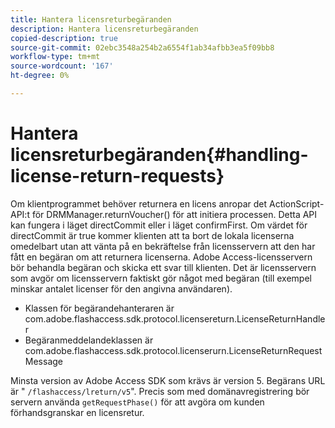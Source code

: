```yaml
---
title: Hantera licensreturbegäranden
description: Hantera licensreturbegäranden
copied-description: true
source-git-commit: 02ebc3548a254b2a6554f1ab34afbb3ea5f09bb8
workflow-type: tm+mt
source-wordcount: '167'
ht-degree: 0%

---
```


# Hantera licensreturbegäranden{#handling-license-return-requests}

Om klientprogrammet behöver returnera en licens anropar det ActionScript-API:t för DRMManager.returnVoucher() för att initiera processen. Detta API kan fungera i läget directCommit eller i läget confirmFirst. Om värdet för directCommit är true kommer klienten att ta bort de lokala licenserna omedelbart utan att vänta på en bekräftelse från licensservern att den har fått en begäran om att returnera licenserna. Adobe Access-licensservern bör behandla begäran och skicka ett svar till klienten. Det är licensservern som avgör om licensservern faktiskt gör något med begäran (till exempel minskar antalet licenser för den angivna användaren).

* Klassen för begärandehanteraren är com.adobe.flashaccess.sdk.protocol.licensereturn.LicenseReturnHandler
* Begäranmeddelandeklassen är com.adobe.flashaccess.sdk.protocol.licenserurn.LicenseReturnRequestMessage

Minsta version av Adobe Access SDK som krävs är version 5. Begärans URL är &quot; `/flashaccess/lreturn/v5`&quot;. Precis som med domänavregistrering bör servern använda `getRequestPhase()` för att avgöra om kunden förhandsgranskar en licensretur.
